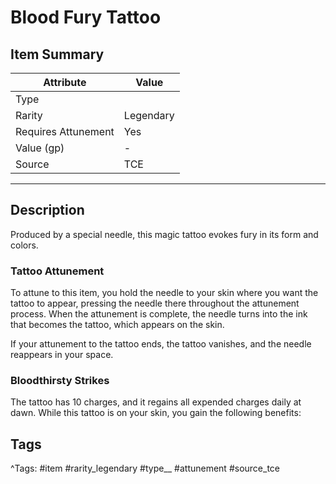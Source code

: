 # Blood Fury Tattoo

## Item Summary

| Attribute            | Value                        |
|----------------------|------------------------------|
| Type                 |   |
| Rarity               | Legendary             |
| Requires Attunement  | Yes                |
| Value (gp)           | -    |
| Source               | TCE |

---

## Description

Produced by a special needle, this magic tattoo evokes fury in its form and colors.

### Tattoo Attunement

To attune to this item, you hold the needle to your skin where you want the tattoo to appear, pressing the needle there throughout the attunement process. When the attunement is complete, the needle turns into the ink that becomes the tattoo, which appears on the skin.

If your attunement to the tattoo ends, the tattoo vanishes, and the needle reappears in your space.

### Bloodthirsty Strikes

The tattoo has 10 charges, and it regains all expended charges daily at dawn. While this tattoo is on your skin, you gain the following benefits:

## Tags

^Tags: #item #rarity_legendary #type__ #attunement #source_tce